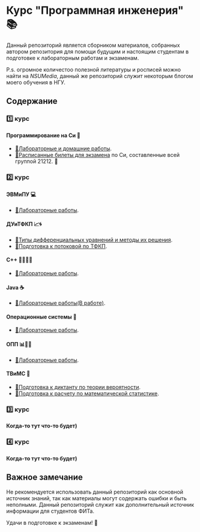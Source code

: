 # Курс "Программная инженерия" :books:

Данный репозиторий является сборником материалов, собранных автором репозитория для помощи будущим и настоящим студентам в подготовке к лабораторным работам и экзаменам.

P.s. огромное количестоо полезной литературы и росписей можно найти на *NSUMedia*, данный же репозиторий служит некоторым блогом моего обучения в НГУ.

## Содержание

### 1️⃣ курс

#### Программирование на Си 📝

- [📝Лабораторные и домашние работы](https://github.com/UsusCimex/NSU_C_Programming).
- [📝Расписанные билеты для экзамена](https://github.com/UsusCimex/NSU_FirstCourseTheory) по Си, составленные всей группой 21212. :gift_heart:

### 2️⃣ курс

#### ЭВМиПУ 💻

- [🔬Лабораторные работы](https://github.com/UsusCimex/NSU_EVM).

#### ДУиТФКП 📈🌀

- [📝Типы дифференциальных уравнений и методы их решения](difference.pdf).
- [📝Подготовка к потоковой по ТФКП](tfkp.pdf).

#### C++ 👨‍💻➕➕

- [🔬Лабораторные работы](https://github.com/UsusCimex/NSU_OOP/tree/main/Cpp).

#### Java ☕️

- [🔬Лабораторные работы(В работе)](https://github.com/UsusCimex/NSU_OOP/tree/main/Java).

#### Операционные системы 📡

- [🔬Лабораторные работы](https://github.com/UsusCimex/NSU_OS).

#### ОПП 📊👨‍💻

- [🔬Лабораторные работы](https://github.com/UsusCimex/NSU_OPP).

#### ТВиМС 🎲

- [📝Подготовка к диктанту по теории вероятности](therver.pdf).
- [📝Подготовка к расчету по математической статистике](mathstat.pdf).

### 3️⃣ курс

#### Когда-то тут что-то будет)

### 4️⃣ курс

#### Когда-то тут что-то будет)

## Важное замечание

Не рекомендуется использовать данный репозиторий как основной источник знаний, так как материалы могут содержать ошибки и быть неполными. Данный репозиторий служит как дополнительный источник информации для студентов ФИТа.

Удачи в подготовке к экзаменам! :muscle:
